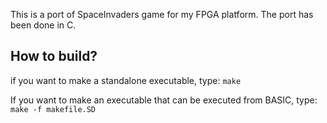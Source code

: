 This is a port of SpaceInvaders game for my FPGA platform.
The port has been done in C.

## How to build?
if you want to make a standalone executable, type: `make`

If you want to make an executable that can be executed from BASIC, type: `make -f makefile.SD`
